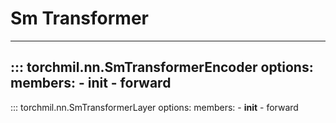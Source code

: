 # Sm Transformer

---
::: torchmil.nn.SmTransformerEncoder
    options:
        members:
        - __init__
        - forward
---
::: torchmil.nn.SmTransformerLayer
    options:
        members:
        - __init__
        - forward